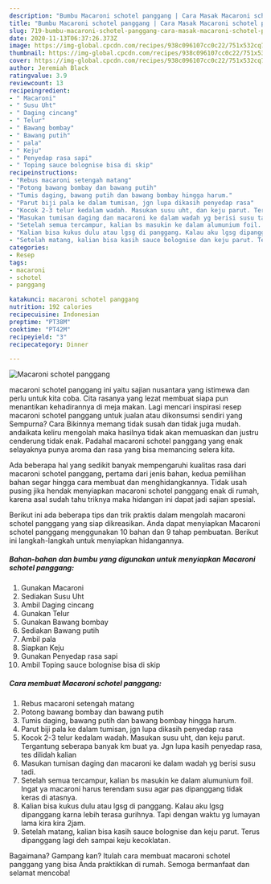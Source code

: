```yaml
---
description: "Bumbu Macaroni schotel panggang | Cara Masak Macaroni schotel panggang Yang Mudah Dan Praktis"
title: "Bumbu Macaroni schotel panggang | Cara Masak Macaroni schotel panggang Yang Mudah Dan Praktis"
slug: 719-bumbu-macaroni-schotel-panggang-cara-masak-macaroni-schotel-panggang-yang-mudah-dan-praktis
date: 2020-11-13T06:37:26.373Z
image: https://img-global.cpcdn.com/recipes/938c096107cc0c22/751x532cq70/macaroni-schotel-panggang-foto-resep-utama.jpg
thumbnail: https://img-global.cpcdn.com/recipes/938c096107cc0c22/751x532cq70/macaroni-schotel-panggang-foto-resep-utama.jpg
cover: https://img-global.cpcdn.com/recipes/938c096107cc0c22/751x532cq70/macaroni-schotel-panggang-foto-resep-utama.jpg
author: Jeremiah Black
ratingvalue: 3.9
reviewcount: 13
recipeingredient:
- " Macaroni"
- " Susu Uht"
- " Daging cincang"
- " Telur"
- " Bawang bombay"
- " Bawang putih"
- " pala"
- " Keju"
- " Penyedap rasa sapi"
- " Toping sauce bolognise bisa di skip"
recipeinstructions:
- "Rebus macaroni setengah matang"
- "Potong bawang bombay dan bawang putih"
- "Tumis daging, bawang putih dan bawang bombay hingga harum."
- "Parut biji pala ke dalam tumisan, jgn lupa dikasih penyedap rasa"
- "Kocok 2-3 telur kedalam wadah. Masukan susu uht, dan keju parut. Tergantung seberapa banyak km buat ya. Jgn lupa kasih penyedap rasa, tes dilidah kalian"
- "Masukan tumisan daging dan macaroni ke dalam wadah yg berisi susu tadi."
- "Setelah semua tercampur, kalian bs masukin ke dalam alumunium foil. Ingat ya macaroni harus terendam susu agar pas dipanggang tidak keras di atasnya."
- "Kalian bisa kukus dulu atau lgsg di panggang. Kalau aku lgsg dipanggang karna lebih terasa gurihnya. Tapi dengan waktu yg lumayan lama kira kira 2jam."
- "Setelah matang, kalian bisa kasih sauce bolognise dan keju parut. Terus dipanggang lagi deh sampai keju kecoklatan."
categories:
- Resep
tags:
- macaroni
- schotel
- panggang

katakunci: macaroni schotel panggang 
nutrition: 192 calories
recipecuisine: Indonesian
preptime: "PT38M"
cooktime: "PT42M"
recipeyield: "3"
recipecategory: Dinner

---
```



![Macaroni schotel panggang](https://img-global.cpcdn.com/recipes/938c096107cc0c22/751x532cq70/macaroni-schotel-panggang-foto-resep-utama.jpg)


macaroni schotel panggang ini yaitu sajian nusantara yang istimewa dan perlu untuk kita coba. Cita rasanya yang lezat membuat siapa pun menantikan kehadirannya di meja makan.
Lagi mencari inspirasi resep macaroni schotel panggang untuk jualan atau dikonsumsi sendiri yang Sempurna? Cara Bikinnya memang tidak susah dan tidak juga mudah. andaikata keliru mengolah maka hasilnya tidak akan memuaskan dan justru cenderung tidak enak. Padahal macaroni schotel panggang yang enak selayaknya punya aroma dan rasa yang bisa memancing selera kita.



Ada beberapa hal yang sedikit banyak mempengaruhi kualitas rasa dari macaroni schotel panggang, pertama dari jenis bahan, kedua pemilihan bahan segar hingga cara membuat dan menghidangkannya. Tidak usah pusing jika hendak menyiapkan macaroni schotel panggang enak di rumah, karena asal sudah tahu triknya maka hidangan ini dapat jadi sajian spesial.


Berikut ini ada beberapa tips dan trik praktis dalam mengolah macaroni schotel panggang yang siap dikreasikan. Anda dapat menyiapkan Macaroni schotel panggang menggunakan 10 bahan dan 9 tahap pembuatan. Berikut ini langkah-langkah untuk menyiapkan hidangannya.

<!--inarticleads1-->

##### Bahan-bahan dan bumbu yang digunakan untuk menyiapkan Macaroni schotel panggang:

1. Gunakan  Macaroni
1. Sediakan  Susu Uht
1. Ambil  Daging cincang
1. Gunakan  Telur
1. Gunakan  Bawang bombay
1. Sediakan  Bawang putih
1. Ambil  pala
1. Siapkan  Keju
1. Gunakan  Penyedap rasa sapi
1. Ambil  Toping sauce bolognise bisa di skip




<!--inarticleads2-->

##### Cara membuat Macaroni schotel panggang:

1. Rebus macaroni setengah matang
1. Potong bawang bombay dan bawang putih
1. Tumis daging, bawang putih dan bawang bombay hingga harum.
1. Parut biji pala ke dalam tumisan, jgn lupa dikasih penyedap rasa
1. Kocok 2-3 telur kedalam wadah. Masukan susu uht, dan keju parut. Tergantung seberapa banyak km buat ya. Jgn lupa kasih penyedap rasa, tes dilidah kalian
1. Masukan tumisan daging dan macaroni ke dalam wadah yg berisi susu tadi.
1. Setelah semua tercampur, kalian bs masukin ke dalam alumunium foil. Ingat ya macaroni harus terendam susu agar pas dipanggang tidak keras di atasnya.
1. Kalian bisa kukus dulu atau lgsg di panggang. Kalau aku lgsg dipanggang karna lebih terasa gurihnya. Tapi dengan waktu yg lumayan lama kira kira 2jam.
1. Setelah matang, kalian bisa kasih sauce bolognise dan keju parut. Terus dipanggang lagi deh sampai keju kecoklatan.




Bagaimana? Gampang kan? Itulah cara membuat macaroni schotel panggang yang bisa Anda praktikkan di rumah. Semoga bermanfaat dan selamat mencoba!
